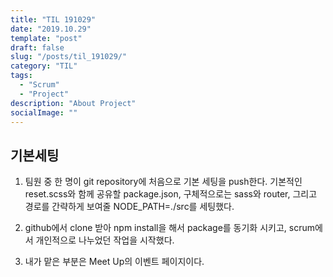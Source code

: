 ```yaml
---
title: "TIL 191029"
date: "2019.10.29"
template: "post"
draft: false
slug: "/posts/til_191029/"
category: "TIL"
tags:
  - "Scrum"
  - "Project"
description: "About Project"
socialImage: ""
---
```


## **기본세팅**

1. 팀원 중 한 명이 git repository에 처음으로 기본 세팅을 push한다. 기본적인 reset.scss와 함께 공유할 package.json, 구체적으로는 sass와 router, 그리고 경로를 간략하게 보여줄 NODE_PATH=./src를 세팅했다.

2. github에서 clone 받아 npm install을 해서 package를 동기화 시키고, scrum에서 개인적으로 나누었던 작업을 시작했다.

3. 내가 맡은 부분은 Meet Up의 이벤트 페이지이다.
